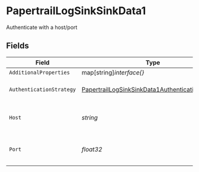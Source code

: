 # PapertrailLogSinkSinkData1

Authenticate with a host/port


## Fields

| Field                                                                                                                       | Type                                                                                                                        | Required                                                                                                                    | Description                                                                                                                 | Example                                                                                                                     |
| --------------------------------------------------------------------------------------------------------------------------- | --------------------------------------------------------------------------------------------------------------------------- | --------------------------------------------------------------------------------------------------------------------------- | --------------------------------------------------------------------------------------------------------------------------- | --------------------------------------------------------------------------------------------------------------------------- |
| `AdditionalProperties`                                                                                                      | map[string]*interface{}*                                                                                                    | :heavy_minus_sign:                                                                                                          | N/A                                                                                                                         |                                                                                                                             |
| `AuthenticationStrategy`                                                                                                    | [PapertrailLogSinkSinkData1AuthenticationStrategy](../../models/shared/papertraillogsinksinkdata1authenticationstrategy.md) | :heavy_check_mark:                                                                                                          | The authentication strategy.                                                                                                | port                                                                                                                        |
| `Host`                                                                                                                      | *string*                                                                                                                    | :heavy_check_mark:                                                                                                          | The host for the Papertrail log destination.                                                                                | logs1.papertrailapp.com:                                                                                                    |
| `Port`                                                                                                                      | *float32*                                                                                                                   | :heavy_check_mark:                                                                                                          | The port for the Papertrail log destination.                                                                                | 8000                                                                                                                        |